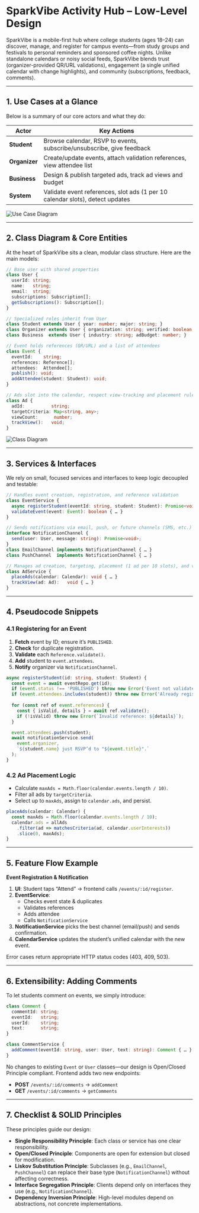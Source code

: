 # SparkVibe Activity Hub – Low-Level Design

SparkVibe is a mobile-first hub where college students (ages 18–24) can discover, manage, and register for campus events—from study groups and festivals to personal reminders and sponsored coffee nights. Unlike standalone calendars or noisy social feeds, SparkVibe blends trust (organizer-provided QR/URL validations), engagement (a single unified calendar with change highlights), and community (subscriptions, feedback, comments).

---

## 1. Use Cases at a Glance

Below is a summary of our core actors and what they do:

| Actor       | Key Actions                                                                 |
|-------------|----------------------------------------------------------------------------|
| **Student**   | Browse calendar, RSVP to events, subscribe/unsubscribe, give feedback      |
| **Organizer** | Create/update events, attach validation references, view attendee list    |
| **Business**  | Design & publish targeted ads, track ad views and budget                 |
| **System**    | Validate event references, slot ads (1 per 10 calendar slots), detect updates |

![Use Case Diagram](./references/useCase.png)

---

## 2. Class Diagram & Core Entities

At the heart of SparkVibe sits a clean, modular class structure. Here are the main models:

```typescript
// Base user with shared properties
class User {
  userId: string;
  name:   string;
  email:  string;
  subscriptions: Subscription[];
  getSubscriptions(): Subscription[];
}

// Specialized roles inherit from User
class Student extends User { year: number; major: string; }
class Organizer extends User { organization: string; verified: boolean; }
class Business  extends User { industry: string; adBudget: number; }

// Event holds references (QR/URL) and a list of attendees
class Event {
  eventId:    string;
  references: Reference[];  
  attendees:  Attendee[];
  publish(): void;
  addAttendee(student: Student): void;
}

// Ads slot into the calendar, respect view-tracking and placement rules
class Ad {
  adId:          string;
  targetCriteria: Map<string, any>;
  viewCount:      number;
  trackView():   void;
}
```

![Class Diagram](./references/class.png)

---

## 3. Services & Interfaces

We rely on small, focused services and interfaces to keep logic decoupled and testable:

```typescript
// Handles event creation, registration, and reference validation
class EventService {
  async registerStudent(eventId: string, student: Student): Promise<void> { … }
  validateEvent(event: Event): boolean { … }
}

// Sends notifications via email, push, or future channels (SMS, etc.)
interface NotificationChannel {
  send(user: User, message: string): Promise<void>;
}
class EmailChannel implements NotificationChannel { … }
class PushChannel  implements NotificationChannel { … }

// Manages ad creation, targeting, placement (1 ad per 10 slots), and view tracking
class AdService {
  placeAds(calendar: Calendar): void { … }
  trackView(ad: Ad):   void { … }
}
```

---

## 4. Pseudocode Snippets

### 4.1 Registering for an Event

1. **Fetch** event by ID; ensure it’s `PUBLISHED`.  
2. **Check** for duplicate registration.  
3. **Validate** each `Reference.validate()`.  
4. **Add** student to `event.attendees`.  
5. **Notify** organizer via `NotificationChannel`.

```typescript
async registerStudent(id: string, student: Student) {
  const event = await eventRepo.get(id);
  if (event.status !== 'PUBLISHED') throw new Error('Event not validated');
  if (event.attendees.includes(student)) throw new Error('Already registered');
  
  for (const ref of event.references) {
    const { isValid, details } = await ref.validate();
    if (!isValid) throw new Error(`Invalid reference: ${details}`);
  }

  event.attendees.push(student);
  await notificationService.send(
    event.organizer,
    `${student.name} just RSVP’d to "${event.title}".`
  );
}
```

### 4.2 Ad Placement Logic

- Calculate `maxAds = Math.floor(calendar.events.length / 10)`.  
- Filter all ads by `targetCriteria`.  
- Select up to `maxAds`, assign to `calendar.ads`, and persist.

```typescript
placeAds(calendar: Calendar) {
  const maxAds = Math.floor(calendar.events.length / 10);
  calendar.ads = allAds
    .filter(ad => matchesCriteria(ad, calendar.userInterests))
    .slice(0, maxAds);
}
```

---

## 5. Feature Flow Example

**Event Registration & Notification**

1. **UI**: Student taps “Attend” → frontend calls `/events/:id/register`.  
2. **EventService**:  
   - Checks event state & duplicates  
   - Validates references  
   - Adds attendee  
   - Calls `NotificationService`  
3. **NotificationService** picks the best channel (email/push) and sends confirmation.  
4. **CalendarService** updates the student’s unified calendar with the new event.  

Error cases return appropriate HTTP status codes (403, 409, 503).

---

## 6. Extensibility: Adding Comments

To let students comment on events, we simply introduce:

```typescript
class Comment {
  commentId: string;
  eventId:   string;
  userId:    string;
  text:      string;
}

class CommentService {
  addComment(eventId: string, user: User, text: string): Comment { … }
}
```

No changes to existing `Event` or `User` classes—our design is Open/Closed Principle compliant. Frontend adds two new endpoints:

- **POST** `/events/:id/comments` → `addComment`  
- **GET**  `/events/:id/comments` → `getComments`

---

## 7. Checklist & SOLID Principles

These principles guide our design:

- **Single Responsibility Principle**: Each class or service has one clear responsibility.  
- **Open/Closed Principle**: Components are open for extension but closed for modification.  
- **Liskov Substitution Principle**: Subclasses (e.g., `EmailChannel`, `PushChannel`) can replace their base type (`NotificationChannel`) without affecting correctness.  
- **Interface Segregation Principle**: Clients depend only on interfaces they use (e.g., `NotificationChannel`).  
- **Dependency Inversion Principle**: High-level modules depend on abstractions, not concrete implementations.


